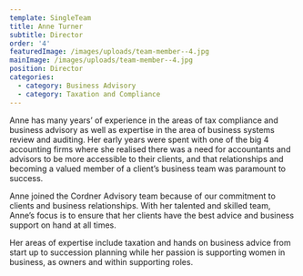 ```yaml
---
template: SingleTeam
title: Anne Turner
subtitle: Director
order: '4'
featuredImage: /images/uploads/team-member--4.jpg
mainImage: /images/uploads/team-member--4.jpg
position: Director
categories:
  - category: Business Advisory
  - category: Taxation and Compliance
---
```

Anne has many years’ of experience in the areas of tax compliance and business advisory as well as expertise in the area of business systems review and auditing. Her early years were spent with one of the big 4 accounting firms where she realised there was a need for accountants and advisors to be more accessible to their clients, and that relationships and becoming a valued member of a client’s business team was paramount to success.

Anne joined the Cordner Advisory team because of our commitment to clients and business relationships. With her talented and skilled team, Anne’s focus is to ensure that her clients have the best advice and business support on hand at all times.

Her areas of expertise include taxation and hands on business advice from start up to succession planning while her passion is supporting women in business, as owners and within supporting roles.
